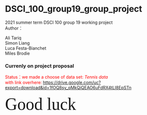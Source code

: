 # DSCI_100_group19_group_project
2021 summer term DSCI 100 group 19 working project  
Author： 

Ali Tariq     
Simon Liang  
Luca Festa-Bianchet       
Miles Brodie

### **Currenly on project proposal**
<span style="color:red"> Status：we made a choose of data set: *Tennis data*   
with link overhere: https://drive.google.com/uc?export=download&id=1fOQ8sy_qMkQiQEAO6uFdRX4tLI8EpSTn </span> 


<span style="font-family:Papyrus; font-size:4em;">Good luck</span>
